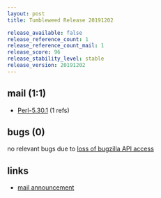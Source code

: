 ```yaml
---
layout: post
title: Tumbleweed Release 20191202

release_available: false
release_reference_count: 1
release_reference_count_mail: 1
release_score: 96
release_stability_level: stable
release_version: 20191202
---
```


## mail (1:1)

- [Perl-5.30.1](https://lists.opensuse.org/opensuse-factory/2019-12/msg00034.html) (1 refs)

## bugs (0)

<!--more-->

no relevant bugs due to [loss of bugzilla API access](https://bugzilla.opensuse.org/show_bug.cgi?id=1157722)



## links

- [mail announcement](https://lists.opensuse.org/opensuse-factory/2019-12/msg00033.html)
